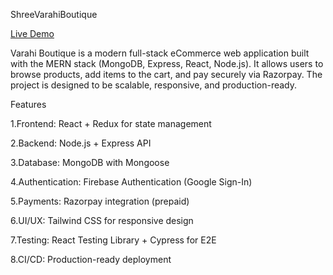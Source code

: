 ShreeVarahiBoutique

[Live Demo](https://shreevarahiboutique.onrender.com/)

Varahi Boutique is a modern full-stack eCommerce web application built with the MERN stack (MongoDB, Express, React, Node.js).
It allows users to browse products, add items to the cart, and pay securely via Razorpay.
The project is designed to be scalable, responsive, and production-ready.

Features

1.Frontend: React + Redux for state management

2.Backend: Node.js + Express API

3.Database: MongoDB with Mongoose

4.Authentication: Firebase Authentication (Google Sign-In)

5.Payments: Razorpay integration (prepaid)

6.UI/UX: Tailwind CSS for responsive design

7.Testing: React Testing Library + Cypress for E2E

8.CI/CD: Production-ready deployment

